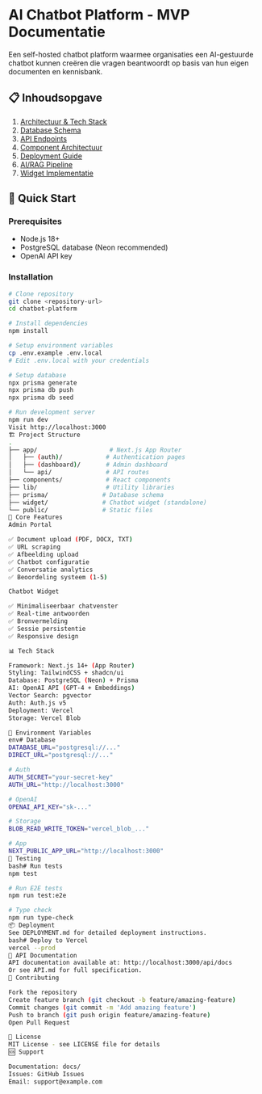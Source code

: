 # AI Chatbot Platform - MVP Documentatie

Een self-hosted chatbot platform waarmee organisaties een AI-gestuurde chatbot kunnen creëren die vragen beantwoordt op basis van hun eigen documenten en kennisbank.

## 📋 Inhoudsopgave

1. [Architectuur & Tech Stack](./docs/ARCHITECTURE.md)
2. [Database Schema](./docs/DATABASE.md)
3. [API Endpoints](./docs/API.md)
4. [Component Architectuur](./docs/COMPONENTS.md)
5. [Deployment Guide](./docs/DEPLOYMENT.md)
6. [AI/RAG Pipeline](./docs/RAG.md)
7. [Widget Implementatie](./docs/WIDGET.md)

## 🚀 Quick Start

### Prerequisites

-   Node.js 18+
-   PostgreSQL database (Neon recommended)
-   OpenAI API key

### Installation

```bash
# Clone repository
git clone <repository-url>
cd chatbot-platform

# Install dependencies
npm install

# Setup environment variables
cp .env.example .env.local
# Edit .env.local with your credentials

# Setup database
npx prisma generate
npx prisma db push
npx prisma db seed

# Run development server
npm run dev
Visit http://localhost:3000
🏗️ Project Structure
.
├── app/                    # Next.js App Router
│   ├── (auth)/            # Authentication pages
│   ├── (dashboard)/       # Admin dashboard
│   └── api/               # API routes
├── components/            # React components
├── lib/                   # Utility libraries
├── prisma/               # Database schema
├── widget/               # Chatbot widget (standalone)
└── public/               # Static files
🔑 Core Features
Admin Portal

✅ Document upload (PDF, DOCX, TXT)
✅ URL scraping
✅ Afbeelding upload
✅ Chatbot configuratie
✅ Conversatie analytics
✅ Beoordeling systeem (1-5)

Chatbot Widget

✅ Minimaliseerbaar chatvenster
✅ Real-time antwoorden
✅ Bronvermelding
✅ Sessie persistentie
✅ Responsive design

📊 Tech Stack

Framework: Next.js 14+ (App Router)
Styling: TailwindCSS + shadcn/ui
Database: PostgreSQL (Neon) + Prisma
AI: OpenAI API (GPT-4 + Embeddings)
Vector Search: pgvector
Auth: Auth.js v5
Deployment: Vercel
Storage: Vercel Blob

📝 Environment Variables
env# Database
DATABASE_URL="postgresql://..."
DIRECT_URL="postgresql://..."

# Auth
AUTH_SECRET="your-secret-key"
AUTH_URL="http://localhost:3000"

# OpenAI
OPENAI_API_KEY="sk-..."

# Storage
BLOB_READ_WRITE_TOKEN="vercel_blob_..."

# App
NEXT_PUBLIC_APP_URL="http://localhost:3000"
🧪 Testing
bash# Run tests
npm test

# Run E2E tests
npm run test:e2e

# Type check
npm run type-check
📦 Deployment
See DEPLOYMENT.md for detailed deployment instructions.
bash# Deploy to Vercel
vercel --prod
📖 API Documentation
API documentation available at: http://localhost:3000/api/docs
Or see API.md for full specification.
🤝 Contributing

Fork the repository
Create feature branch (git checkout -b feature/amazing-feature)
Commit changes (git commit -m 'Add amazing feature')
Push to branch (git push origin feature/amazing-feature)
Open Pull Request

📄 License
MIT License - see LICENSE file for details
🆘 Support

Documentation: docs/
Issues: GitHub Issues
Email: support@example.com
```
